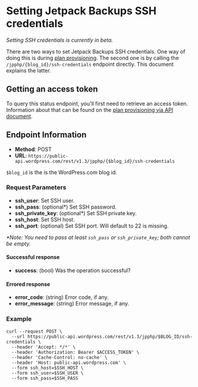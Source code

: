 # Setting Jetpack Backups SSH credentials

_Setting SSH credentials is currently in beta._

There are two ways to set Jetpack Backups SSH credentials. One way of doing this is during [plan provisioning](jetpack/plan-provisioning.md). The second one is by calling the `/jpphp/{blog_id}/ssh-credentials` endpoint directly. This document explains the latter.

## Getting an access token

To query this status endpoint, you'll first need to retrieve an access token. Information about that can be found on the [plan provisioning via API document]( plan-provisioning-direct-api.md#getting-a-jetpack-partner-access-token ).

## Endpoint Information

- __Method__: POST
- __URL__:    `https://public-api.wordpress.com/rest/v1.3/jpphp/{$blog_id}/ssh-credentials`

`$blog_id` is the is the WordPress.com blog id.

### Request Parameters

- __ssh_user__:                    Set SSH user.
- __ssh_pass__:        (optional*) Set SSH password.
- __ssh_private_key__: (optional*) Set SSH private key.
- __ssh_host__:                    Set SSH host.
- __ssh_port__:        (optional)  Set SSH port. Will default to 22 is missing.

_\*Note: You need to pass at least `ssh_pass` or `ssh_private_key`; both cannot be empty._

#### Successful response

- __success__:       (bool) Was the operation successful?

#### Errored response

- __error_code__:    (string) Error code, if any.
- __error_message__: (string) Error message, if any.

### Example

```shell
curl --request POST \
  --url https://public-api.wordpress.com/rest/v1.3/jpphp/$BLOG_ID/ssh-credentials \
  --header 'Accept: */*' \
  --header 'Authorization: Bearer $ACCESS_TOKEN' \
  --header 'Cache-Control: no-cache' \
  --header 'Host: public-api.wordpress.com' \
  --form ssh_host=$SSH_HOST \
  --form ssh_user=$SSH_USER \
  --form ssh_pass=$SSH_PASS
```